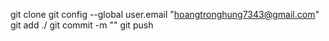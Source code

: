 git clone
git config --global user.email "hoangtronghung7343@gmail.com"
git add ./
git commit -m ""
git push